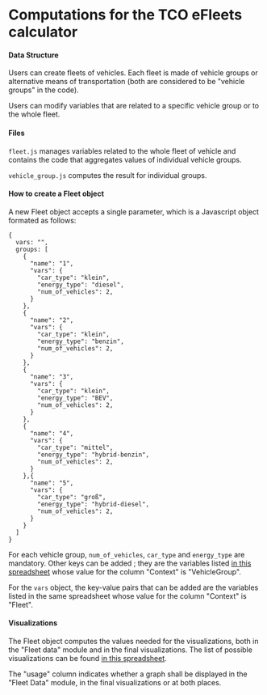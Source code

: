 Computations for the TCO eFleets calculator
===

#### Data Structure

Users can create fleets of vehicles. Each fleet is made of vehicle groups or alternative means of transportation (both are considered to be "vehicle groups" in the code).

Users can modify variables that are related to a specific vehicle group or to the whole fleet.

#### Files

`fleet.js` manages variables related to the whole fleet of vehicle and contains the code that aggregates values of individual vehicle groups.

`vehicle_group.js` computes the result for individual groups.

#### How to create a Fleet object

A new Fleet object accepts a single parameter, which is a Javascript object formated as follows:


```
{
  vars: "",
  groups: [
    {
      "name": "1",
      "vars": {
        "car_type": "klein",
        "energy_type": "diesel",
        "num_of_vehicles": 2,
      }
    },
    {
      "name": "2",
      "vars": {
        "car_type": "klein",
        "energy_type": "benzin",
        "num_of_vehicles": 2,
      }
    },
    {
      "name": "3",
      "vars": {
        "car_type": "klein",
        "energy_type": "BEV",
        "num_of_vehicles": 2,
      }
    },
    {
      "name": "4",
      "vars": {
        "car_type": "mittel",
        "energy_type": "hybrid-benzin",
        "num_of_vehicles": 2,
      }
    },{
      "name": "5",
      "vars": {
        "car_type": "groß",
        "energy_type": "hybrid-diesel",
        "num_of_vehicles": 2,
      }
    }
  ]
}
```

For each vehicle group, `num_of_vehicles`, `car_type` and `energy_type` are mandatory. Other keys can be added ; they are the variables listed [in this spreadsheet](https://docs.google.com/spreadsheets/d/1BDZ0IdPADc13aKokVZZ5VFbyUUqQdbRZJgqWGK6EEHc/edit#gid=0) whose value for the column "Context" is "VehicleGroup".

For the `vars` object, the key-value pairs that can be added are the variables listed in the same spreadsheet whose value for the column "Context" is "Fleet".

#### Visualizations

The Fleet object computes the values needed for the visualizations, both in the "Fleet data" module and in the final visualizations. The list of possible visualizations can be found [in this spreadsheet](https://docs.google.com/spreadsheets/d/1BDZ0IdPADc13aKokVZZ5VFbyUUqQdbRZJgqWGK6EEHc/edit#gid=1491344505).

The "usage" column indicates whether a graph shall be displayed in the "Fleet Data" module, in the final visualizations or at both places.